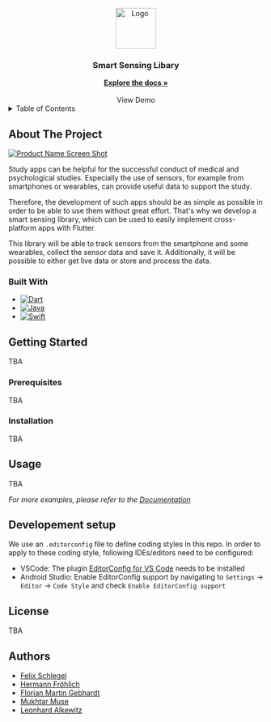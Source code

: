 
<!-- PROJECT LOGO -->
<br />
<div align="center">
  <a>
    <img src="https://cdn-images-1.medium.com/max/1200/1*5-aoK8IBmXve5whBQM90GA.png" alt="Logo" width="80" height="80">
  </a>
<h3 align="center">Smart Sensing Libary</h3>
<a href="https://gitlab.uni-ulm.de/groups/se-anwendungsprojekt-22-23/-/wikis/home"><strong>Explore the docs »</strong></a> 
    <br />
    <br />
    <a>View Demo</a>
    
  
</div>

<!-- TABLE OF CONTENTS -->
<details>
  <summary>Table of Contents</summary>
  <ol>
    <li>
      <a href="#about-the-project">About The Project</a>
      <ul>
        <li><a href="#built-with">Built With</a></li>
      </ul>
    </li>
    <li>
      <a href="#getting-started">Getting Started</a>
      <ul>
        <li><a href="#prerequisites">Prerequisites</a></li>
        <li><a href="#installation">Installation</a></li>
      </ul>
    </li>
    <li><a href="#usage">Usage</a></li>
    <li><a href="#developement-setup">Developement Setup</a></li>
    <li><a href="#license">License</a></li>
    <li><a href="#contact">Authors</a></li>
  </ol>
</details>



<!-- ABOUT THE PROJECT -->
## About The Project

 [![Product Name Screen Shot][product-screenshot]](Product-screenshot)

Study apps can be helpful for the successful conduct of medical and psychological studies. 
Especially the use of sensors, for example from smartphones or wearables, can provide useful data to support the study. 

Therefore, the development of such apps should be as simple as possible in order to be able to use them without great effort. 
That's why we develop a smart sensing library, which can be used to easily implement cross-platform apps with Flutter. 

This library will be able to track sensors from the smartphone and some wearables, collect the sensor data and save it. 
Additionally, it will be possible to either get live data or store and process the data. 



### Built With

* [![Dart][Dart]][Dart]
* [![Java][Java]][Java]
* [![Swift][Swift]][Swift]



<!-- GETTING STARTED -->
## Getting Started
TBA

### Prerequisites
TBA

### Installation
TBA



<!-- USAGE EXAMPLES -->
## Usage

TBA

_For more examples, please refer to the [Documentation](https://gitlab.uni-ulm.de/se-anwendungsprojekt-22-23/documentation)_



<!-- Developement setup-->
## Developement setup

We use an `.editorconfig` file to define coding styles in this repo.
In order to apply to these coding style, following IDEs/editors need to be configured:
- VSCode: The plugin [EditorConfig for VS Code](https://marketplace.visualstudio.com/items?itemName=EditorConfig.EditorConfig) needs to be installed
- Android Studio: Enable EditorConfig support by navigating to `Settings` -> `Editor` -> `Code Style` and check `Enable EditorConfig support`


<!-- LICENSE -->
## License
TBA

<!-- Authors -->
## Authors

- [Felix Schlegel](@npz16)
- [Hermann Fröhlich](@xhw97)
- [Florian Martin Gebhardt](@nck73)
- [Mukhtar Muse](@tca87)
- [Leonhard Alkewitz](@kjy97)

<!-- MARKDOWN LINKS & IMAGES -->
<!-- https://www.markdownguide.org/basic-syntax/#reference-style-links -->

[product-screenshot]: https://developer.android.com/static/studio/images/run/device-le-example.png?hl=fr
[Dart]: https://img.shields.io/badge/dart-%230175C2.svg?style=for-the-badge&logo=dart&logoColor=white
[Java]: https://img.shields.io/badge/java-%23ED8B00.svg?style=for-the-badge&logo=java&logoColor=white
[Swift]: https://img.shields.io/badge/swift-F54A2A?style=for-the-badge&logo=swift&logoColor=white


